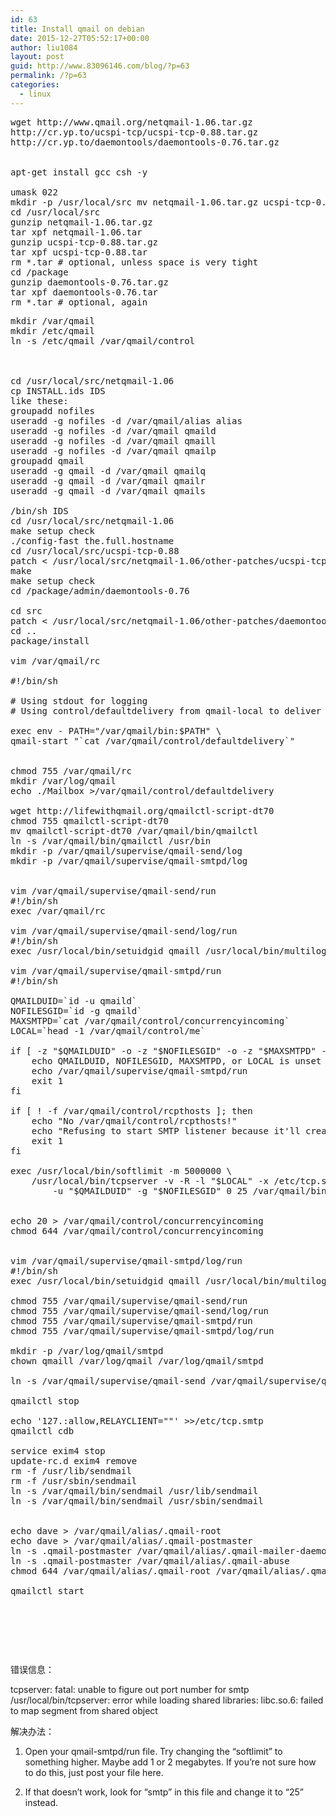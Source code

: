 ```yaml
---
id: 63
title: Install qmail on debian
date: 2015-12-27T05:52:17+00:00
author: liu1084
layout: post
guid: http://www.83096146.com/blog/?p=63
permalink: /?p=63
categories:
  - linux
---
```

<pre class="lang:sh decode:true">wget http://www.qmail.org/netqmail-1.06.tar.gz
http://cr.yp.to/ucspi-tcp/ucspi-tcp-0.88.tar.gz
http://cr.yp.to/daemontools/daemontools-0.76.tar.gz


apt-get install gcc csh -y

umask 022
mkdir -p /usr/local/src mv netqmail-1.06.tar.gz ucspi-tcp-0.88.tar.gz /usr/local/src mkdir -p /package mv daemontools-0.76.tar.gz /package chmod 1755 /package
cd /usr/local/src
gunzip netqmail-1.06.tar.gz
tar xpf netqmail-1.06.tar
gunzip ucspi-tcp-0.88.tar.gz
tar xpf ucspi-tcp-0.88.tar
rm *.tar # optional, unless space is very tight
cd /package
gunzip daemontools-0.76.tar.gz
tar xpf daemontools-0.76.tar
rm *.tar # optional, again</pre>

<!--more-->

<pre class="lang:sh decode:true ">mkdir /var/qmail
mkdir /etc/qmail
ln -s /etc/qmail /var/qmail/control



cd /usr/local/src/netqmail-1.06
cp INSTALL.ids IDS
like these:
groupadd nofiles
useradd -g nofiles -d /var/qmail/alias alias
useradd -g nofiles -d /var/qmail qmaild
useradd -g nofiles -d /var/qmail qmaill
useradd -g nofiles -d /var/qmail qmailp
groupadd qmail
useradd -g qmail -d /var/qmail qmailq
useradd -g qmail -d /var/qmail qmailr
useradd -g qmail -d /var/qmail qmails

/bin/sh IDS
cd /usr/local/src/netqmail-1.06
make setup check
./config-fast the.full.hostname
cd /usr/local/src/ucspi-tcp-0.88
patch &lt; /usr/local/src/netqmail-1.06/other-patches/ucspi-tcp-0.88.errno.patch
make
make setup check
cd /package/admin/daemontools-0.76

cd src
patch &lt; /usr/local/src/netqmail-1.06/other-patches/daemontools-0.76.errno.patch
cd ..
package/install

vim /var/qmail/rc

#!/bin/sh

# Using stdout for logging
# Using control/defaultdelivery from qmail-local to deliver messages by default

exec env - PATH="/var/qmail/bin:$PATH" \
qmail-start "`cat /var/qmail/control/defaultdelivery`"


chmod 755 /var/qmail/rc
mkdir /var/log/qmail
echo ./Mailbox &gt;/var/qmail/control/defaultdelivery

wget http://lifewithqmail.org/qmailctl-script-dt70
chmod 755 qmailctl-script-dt70
mv qmailctl-script-dt70 /var/qmail/bin/qmailctl
ln -s /var/qmail/bin/qmailctl /usr/bin
mkdir -p /var/qmail/supervise/qmail-send/log
mkdir -p /var/qmail/supervise/qmail-smtpd/log


vim /var/qmail/supervise/qmail-send/run
#!/bin/sh
exec /var/qmail/rc

vim /var/qmail/supervise/qmail-send/log/run
#!/bin/sh
exec /usr/local/bin/setuidgid qmaill /usr/local/bin/multilog t /var/log/qmail

vim /var/qmail/supervise/qmail-smtpd/run
#!/bin/sh

QMAILDUID=`id -u qmaild`
NOFILESGID=`id -g qmaild`
MAXSMTPD=`cat /var/qmail/control/concurrencyincoming`
LOCAL=`head -1 /var/qmail/control/me`

if [ -z "$QMAILDUID" -o -z "$NOFILESGID" -o -z "$MAXSMTPD" -o -z "$LOCAL" ]; then
    echo QMAILDUID, NOFILESGID, MAXSMTPD, or LOCAL is unset in
    echo /var/qmail/supervise/qmail-smtpd/run
    exit 1
fi

if [ ! -f /var/qmail/control/rcpthosts ]; then
    echo "No /var/qmail/control/rcpthosts!"
    echo "Refusing to start SMTP listener because it'll create an open relay"
    exit 1
fi

exec /usr/local/bin/softlimit -m 5000000 \
    /usr/local/bin/tcpserver -v -R -l "$LOCAL" -x /etc/tcp.smtp.cdb -c "$MAXSMTPD" \
        -u "$QMAILDUID" -g "$NOFILESGID" 0 25 /var/qmail/bin/qmail-smtpd 2&gt;&1


echo 20 &gt; /var/qmail/control/concurrencyincoming
chmod 644 /var/qmail/control/concurrencyincoming


vim /var/qmail/supervise/qmail-smtpd/log/run
#!/bin/sh
exec /usr/local/bin/setuidgid qmaill /usr/local/bin/multilog t /var/log/qmail/smtpd

chmod 755 /var/qmail/supervise/qmail-send/run
chmod 755 /var/qmail/supervise/qmail-send/log/run
chmod 755 /var/qmail/supervise/qmail-smtpd/run
chmod 755 /var/qmail/supervise/qmail-smtpd/log/run

mkdir -p /var/log/qmail/smtpd
chown qmaill /var/log/qmail /var/log/qmail/smtpd

ln -s /var/qmail/supervise/qmail-send /var/qmail/supervise/qmail-smtpd /service

qmailctl stop

echo '127.:allow,RELAYCLIENT=""' &gt;&gt;/etc/tcp.smtp
qmailctl cdb

service exim4 stop
update-rc.d exim4 remove
rm -f /usr/lib/sendmail
rm -f /usr/sbin/sendmail
ln -s /var/qmail/bin/sendmail /usr/lib/sendmail
ln -s /var/qmail/bin/sendmail /usr/sbin/sendmail


echo dave &gt; /var/qmail/alias/.qmail-root
echo dave &gt; /var/qmail/alias/.qmail-postmaster
ln -s .qmail-postmaster /var/qmail/alias/.qmail-mailer-daemon
ln -s .qmail-postmaster /var/qmail/alias/.qmail-abuse
chmod 644 /var/qmail/alias/.qmail-root /var/qmail/alias/.qmail-postmaster

qmailctl start</pre>

&nbsp;

&nbsp;

&nbsp;

错误信息：
  
tcpserver: fatal: unable to figure out port number for smtp /usr/local/bin/tcpserver: error while loading shared libraries: libc.so.6: failed to map segment from shared object

解决办法：
  
1. Open your qmail-smtpd/run file. Try changing the &#8220;softlimit&#8221; to something higher. Maybe add 1 or 2 megabytes. If you&#8217;re not sure how to do this, just post your file here.
  
2. If that doesn&#8217;t work, look for &#8220;smtp&#8221; in this file and change it to &#8220;25&#8221; instead.